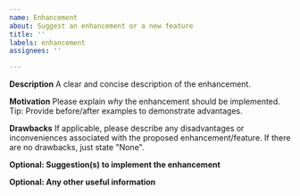```yaml
---
name: Enhancement
about: Suggest an enhancement or a new feature
title: ''
labels: enhancement
assignees: ''

---
```


**Description**
A clear and concise description of the enhancement.

**Motivation**
Please explain _why_ the enhancement should be implemented.
Tip: Provide before/after examples to demonstrate advantages.

**Drawbacks**
If applicable, please describe any disadvantages or inconveniences associated with the proposed enhancement/feature.
If there are no drawbacks, just state "None".

**Optional: Suggestion(s) to implement the enhancement**

**Optional: Any other useful information**
